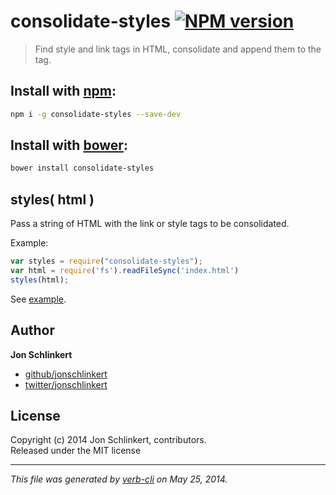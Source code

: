 # consolidate-styles [![NPM version](https://badge.fury.io/js/consolidate-styles.png)](http://badge.fury.io/js/consolidate-styles)

> Find style and link tags in HTML, consolidate and append them to the <head> tag.

## Install with [npm](npmjs.org):

```bash
npm i -g consolidate-styles --save-dev
```

## Install with [bower](bower.io):

```bash
bower install consolidate-styles
```

## styles( html )

Pass a string of HTML with the link or style tags to be consolidated.

Example:

```js
var styles = require("consolidate-styles");
var html = require('fs').readFileSync('index.html')
styles(html);
```

See [example](./test/example.json).

## Author

**Jon Schlinkert**

+ [github/jonschlinkert](https://github.com/jonschlinkert)
+ [twitter/jonschlinkert](http://twitter.com/jonschlinkert)

## License
Copyright (c) 2014 Jon Schlinkert, contributors.  
Released under the MIT license

***

_This file was generated by [verb-cli](https://github.com/assemble/verb-cli) on May 25, 2014._